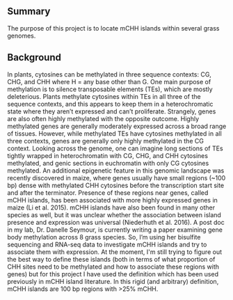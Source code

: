 ## Summary
The purpose of this project is to locate mCHH islands within several grass genomes. 

## Background
  In plants, cytosines can be methylated in three sequence contexts: CG, CHG, and CHH where H = any base other than G. One main purpose of methylation is to silence transposable elements (TEs), which are mostly deleterious. Plants methylate cytosines within TEs in all three of the sequence contexts, and this appears to keep them in a heterochromatic state where they aren’t expressed and can’t proliferate. Strangely, genes are also often highly methylated with the opposite outcome. Highly methylated genes are generally moderately expressed across a broad range of tissues. However, while methylated TEs have cytosines methylated in all three contexts, genes are generally only highly methylated in the CG context. 
  Looking across the genome, one can imagine long sections of TEs tightly wrapped in heterochromatin with CG, CHG, and CHH cytosines methylated, and genic sections in euchromatin with only CG cytosines methylated. An additional epigenetic feature in this genomic landscape was recently discovered in maize, where genes usually have small regions (~100 bp) dense with methylated CHH cytosines before the transcription start site and after the terminator. Presence of these regions near genes, called mCHH islands, has been associated with more highly expressed genes in maize (Li et al. 2015). mCHH islands have also been found in many other species as well, but it was unclear whether the association between island presence and expression was universal (Niederhuth et al. 2016).
  A post doc in my lab, Dr. Danelle Seymour, is currently writing a paper examining gene body methylation across 8 grass species. So, I’m using her bisulfite sequencing and RNA-seq data to investigate mCHH islands and try to associate them with expression. At the moment, I'm still trying to figure out the best way to define these islands (both in terms of what proportion of CHH sites need to be methylated and how to associate these regions with genes) but for this project I have used the definition which has been used previously in mCHH island literature. In this rigid (and arbitrary) definition, mCHH islands are 100 bp regions with >25% mCHH.
  
